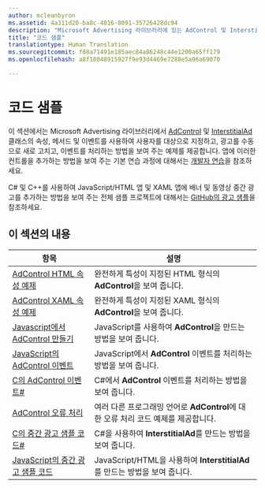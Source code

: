 ```yaml
---
author: mcleanbyron
ms.assetid: 4a311d20-ba8c-4816-8091-35726428dc94
description: "Microsoft Advertising 라이브러리에 있는 AdControl 및 InterstitialAd 클래스의 속성, 메서드 및 이벤트를 사용하는 방법을 보여 주는 추가 예제를 가져오세요."
title: "코드 샘플"
translationtype: Human Translation
ms.sourcegitcommit: f88a71491e185aec84a86248c44e1200a65ff179
ms.openlocfilehash: a8f18048915927f9e93d4469e7288e5a06a69070

---
```


# <a name="code-samples"></a>코드 샘플




이 섹션에서는 Microsoft Advertising 라이브러리에서 [AdControl](https://msdn.microsoft.com/library/windows/apps/microsoft.advertising.winrt.ui.adcontrol.aspx) 및 [InterstitialAd](https://msdn.microsoft.com/library/windows/apps/microsoft.advertising.winrt.ui.interstitialad.aspx) 클래스의 속성, 메서드 및 이벤트를 사용하여 사용자를 대상으로 지정하고, 광고를 수동으로 새로 고치고, 이벤트를 처리하는 방법을 보여 주는 예제를 제공합니다. 앱에 이러한 컨트롤을 추가하는 방법을 보여 주는 기본 연습 과정에 대해서는 [개발자 연습](developer-walkthroughs.md)을 참조하세요.

C# 및 C++를 사용하여 JavaScript/HTML 앱 및 XAML 앱에 배너 및 동영상 중간 광고를 추가하는 방법을 보여 주는 전체 샘플 프로젝트에 대해서는 [GitHub의 광고 샘플](http://aka.ms/githubads)을 참조하세요.

## <a name="in-this-section"></a>이 섹션의 내용

|  항목    | 설명 |               
|----------|-------|
| [AdControl HTML 속성 예제](html-properties-example.md)     | 완전하게 특성이 지정된 HTML 형식의 **AdControl**을 보여 줍니다.        |
| [AdControl XAML 속성 예제](xaml-properties-example.md)     | 완전하게 특성이 지정된 XAML 형식의 **AdControl**을 보여 줍니다.        |
| [Javascript에서 AdControl 만들기](create-an-adcontrol-in-javascript.md)     | JavaScript를 사용하여 **AdControl**을 만드는 방법을 보여 줍니다.        |
| [JavaScript의 AdControl 이벤트](adcontrol-events-in-javascript.md)     | JavaScript에서 **AdControl** 이벤트를 처리하는 방법을 보여 줍니다.       |
| [C의 AdControl 이벤트#](adcontrol-events-in-c.md)     | C#에서 **AdControl** 이벤트를 처리하는 방법을 보여 줍니다.       |
| [AdControl 오류 처리](adcontrol-error-handling.md)     | 여러 다른 프로그래밍 언어로 **AdControl**에 대한 오류 처리 코드 예제를 제공합니다.        |
| [C의 중간 광고 샘플 코드#](interstitial-ad-sample-code-in-c.md)   | C#을 사용하여 <strong>InterstitialAd</strong>를 만드는 방법을 보여 줍니다.        |
| [JavaScript의 중간 광고 샘플 코드](interstitial-ad-sample-code-in-javascript.md)       | JavaScript/HTML을 사용하여 <strong>InterstitialAd</strong>를 만드는 방법을 보여 줍니다.        |



 

 

 



<!--HONumber=Dec16_HO2-->


